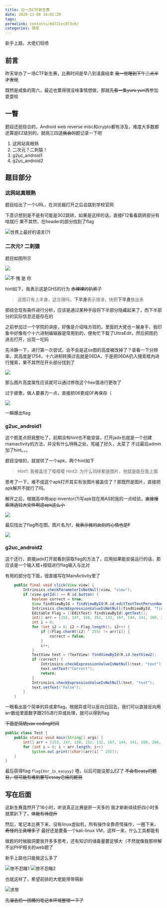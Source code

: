 ```yaml
---
title: 记一次CTF新生赛
date: 2020-11-08 14:02:20
tags:
permalink: contents/0d721ec073c6/
categories: 随笔
---
```


新手上路，大佬们轻喷

<!-- more -->

## 前言

昨天举办了一场CTF新生赛，比赛时间是早八到凌晨结束 ~~我一觉睡到下午三点半才发现~~

既然是咸鱼的周六，最近也累得很没啥事情想做，那就~~先看一集yuru yuri~~再参加耍耍呗

## 一瞥

题目还挺综合的，Android web reverse misc和crypto都有涉及，难度大多数都还算是EZ级别的，就挑三四道~~我会的~~题记录一下吧

1. 这网站真眼熟
2. 二次元？二刺猿！
3. g2uc_android1
4. g2uc_android2

## 题目部分

### 这网站真眼熟

题目给出了一个URL，在浏览器打开之后会跳到学校官网

下意识想到是不是有可能是302跳转，如果是这样的话，直接F12看看跳转部分有啥就行
果不其然，在header的部分找到了flag

![世界上最好的语言(?)](./20201108145848.png)

### 二次元? 二刺猿

题目如图所示

![](./20201108145907.png)

![不 愧 是 你](./20201108145856.png)

hint如下，我表示这是GHS的行为 ~~赤裸裸的扒裤子~~

> 这图只有上半身，这合理吗，**下半身**表示很淦，快把**下半身**放出来

那综合现有条件进行分析，应该是通过某种手段将下半部分隐藏起来了，而下半部分的实际信息还是存在的

之前参加过一个学院的讲座，好像是介绍啥方班的，里面的大佬也一展身手，我印象中好像有个十六进制编辑器是常用到的，便匆忙下载了UltraEdit，然后把图扔进去打开，出现一坨码

先冷静一下，进行第一次尝试，会不会是这se图的高度被改掉了？查看一下分辨率，其高度是1754，十六进制转换过去就是06DA，于是把06DA扔入搜索框内进行搜索，果不其然在开头部分找到了

![](./20201108145926.png)

那么图片高度属性应该就可以通过修改这个hex值进行更改了

过于疲惫，做人要暴力一点，直接把06更成0F再保存（

![](./20201108145935.png)

一瞬爆出flag

### g2uc_android1

这个题差点把我整吐了，前期没有hint也不能安装，打开jadx也就是一个创建mainactivity的方法，并没有什么特殊之处，死磕了好久，太菜了
不过最后admin加了hint。。。

题目没啥的，就提供了一个apk，两个hint如下

> Hint1: 我被盖住了嘤嘤嘤
> Hint2: 为什么同样都是图片，他就是能在我上面

思考了一下，难不成这个apk打开其实有张图片被盖住了？那既然是图片，直接把apk解开不就行了吗。

解开之后，根据高中用app inventor(?)写apk现在用AS的我的一点经验，~~直接搜索筛选较大文件啊这apk这么小~~

![](./20201108145950.png)

最后找出了flag所在图，图片名为f，~~我表示我的此刻的心情也是F~~

![](./20201108145959.png)

### g2uc_android2

这个还行，直接jadx打开就看到获取flag的方法了，应用如果能安装运行的话，那应该是一个输入框+按钮进行flag输入与比对

有用的部分在下面，很直接写在MainActivity里了

``` java
    public final void click(View view) {
        Intrinsics.checkParameterIsNotNull(view, "view");
        if (view.getId() == R.id.button) {
            boolean correct = true;
            View findViewById = findViewById(R.id.editTextTextPersonName);
            Intrinsics.checkExpressionValueIsNotNull(findViewById, "findViewById<EditText>(R…d.editTextTextPersonName)");
            Editable Flag = ((EditText) findViewById).getText();
            int[] arr = {153, 147, 158, 152, 132, 167, 144, 141, 160, 206, 140, 160, 154, 158, 140, 134, 134, 134, 130};
            int i = 0;
            for (int i2 = 0; i2 < Flag.length(); i2++) {
                if ((Flag.charAt(i2) ^ 255) != arr[i]) {
                    correct = false;
                }
                i++;
            }
            TextView text = (TextView) findViewById(R.id.textView2);
            if (correct) {
                Intrinsics.checkExpressionValueIsNotNull(text, "text");
                text.setText("Correct");
                return;
            }
            Intrinsics.checkExpressionValueIsNotNull(text, "text");
            text.setText("False");
        }
    }
```

一眼看出是个简单的异或拿flag，根据异或可以反向日回去，我们可以直接反向用arr数组里面数字跟255进行异或处理，就可以得到flag

~~下面是简陋jvav coding时间~~

``` java
public class Test {
    public static void main(String[] args) {
        int[] arr = {153, 147, 158, 152, 132, 167, 144, 141, 160, 206, 140, 160, 154, 158, 140, 134, 134, 134, 130};
        for (int i = 0; i < arr.length; i++)
            System.out.print((char)(arr[i] ^ 255));
    }
}
```

最后获得flag `flag{Xor_1s_easyyy}`
嗯，以后可能没那么EZ了
~~不会有easy的题目，但可能有难到要写essay总结的题目~~

## 写在后面

这新生赛竟然开了16小时，听说真正比赛是肝一天多的
我才断断续续肝四小时多就累趴下了，~~体能有待提升~~

然后，笔记本比赛下来，没有linux虚拟机，所有操作全靠奇怪操作，一圈下来，~~奇怪的工具增多了~~
最好还是要备一个kali-linux VM，这样一来，什么工具都能有

做题的时候脑洞要放开多多思考，还有知识的储备量要足够大（不然就像我那样解不出PHP相关的web题了

新手上路也只能做这么多了

![惨不忍睹1](./20201108150040.png)
![惨不忍睹2](./20201108150044.png)

也就这样了，希望前排的大佬能带带萌新

![求带](./20201108150102.png)

~~先溜去把一团糟的笔记本环境整理一下了~~
